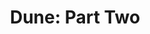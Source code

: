 ---
title: "Dune: Part Two"
year: 2024
rating: 2.5
stars: "★★½"
rewatched: false
permalink: "dune-part-two"
watched_on: 2024-03-09
---